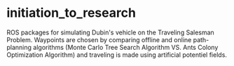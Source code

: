 # initiation_to_research
ROS packages for simulating Dubin's vehicle on the Traveling Salesman Problem. Waypoints are chosen by comparing offline and online path-planning algorithms (Monte Carlo Tree Search Algorithm VS. Ants Colony Optimization Algorithm) and traveling is made using artificial potentiel fields.
